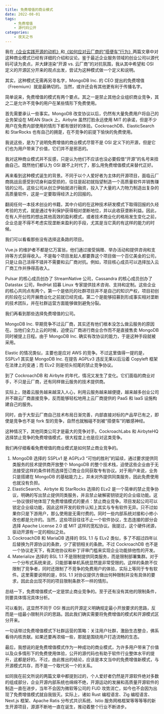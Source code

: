 ```yaml
---
title: 免费增值的商业模式
date: 2022-08-01
tags:
    - 免费增值
    - 源代码公开
categories:
    - 夜天之书
---
```


我在[《企业实践开源的动机》](motivation-of-enterprise-open-source.md)和[《如何应对云厂商的“搭便车”行为》](open-source-free-rider.md)两篇文章中对这种商业模式已经有详细的介绍和议论。鉴于最近企业服务领域的创业公司以源代码可读为卖点，并大肆渲染“开源 vs. 云厂商”的对抗氛围，我从其中希望和 OSI 定义的开源区分开来的观点出发，尝试为这种模式做一个定义和说明。

<!-- more -->

其实，这种模式无需再另寻名字，MongoDB Inc. 的 CEO 提出的免费增值（Freemium）就是最确切的。当然，或许还会有其他更有利于传播名字。

简单说来，免费增值的模式有两个要点。其之一是禁止其他企业组织商业竞争，其之二是允许不竞争的用户在某些情形下免费使用。

首先需要承认一些事实。MongoDB 改变协议以后，仍然有大量免费用户将自己的业务架设在 MEAN Stack 上。Airbyte 虽然打脸永远使用 MIT 的承诺，但是不少用户在免费内部使用的情形下都有很好的体验。CockroachDB、ElasticSearch 和 StarRocks 也有自己的拥趸，在不竞争的前提下愉快的免费使用。

我说这些，是为了说明免费增值的商业模式尽管不是 OSI 定义下的开源，但是它们也为用户带来了价值，它们并不是邪恶的。

我对这种商业模式并不反感，只是认为他们不应该也没必要假借“开源”的名号来扭曲自己。既然他们都认为 OSI 跟不上时代了，那么用免费增值模式来替代正好。

再来看到这种模式诞生的背景。不同于以个人爱好者为主体的开源项目，面临云厂商挑战且感受到切身利益受损的，往往是起初就指望制造一个高质量软件并销售赚钱的公司。这些公司从创立伊始就进行融资，投入了大量的人力物力制造出复杂的高质量软件，这是一定要取得经济上的回报的。

翻阅任何一本技术创业的书籍，其中介绍的在这种技术研发模式下取得回报的久经考验的方式，就是通过专利保护获得相对垄断地位，并以此收获垄断利益。因此，在有人开创性的想出其他高效的盈利模式，或者技术商业化的格局发生变化之前，企业总是不得不考虑实现垄断来盈利的手段，尤其是当它真的有这样的能力的时候。

我们可以看看那些没有选择这条路的项目。

Vue.js 的维护者不都是亿万富翁，他们通过接受捐赠、举办活动和提供咨询和支持等方式获得收入。不是每个项目发起人都要靠这个项目做一个百亿美金的公司，只是让自己活得不错并不需要和云厂商对抗。例如，项目核心成员可以选择加入云厂商工作并挣得高收入。

Pulsar 的核心成员创办了 StreamNative 公司，Cassandra 的核心成员创办了 Datastax 公司，RedHat 招募 Linux 专家提供技术咨询、支持和定制。这些企业的核心共同点有两个。第一个是依托的社群项目并不是自己的知识产权，项目初创的阶段在公司开展商业化之前就已经完成。第二个是能够招募到形成事实相对垄断的技术团队，并在社群运营方面能够做到避免分裂。

我们再看到那些选择免费增值的公司。

MongoDB Inc. 早期竞争不过云厂商，其实还有他们根本没怎么做云服务的原因在。当他们全力上云的时候，迫使云厂商进行商业合作而不是直接售卖 MongoDB 同时被提上日程。由于 MongoDB Inc. 确实有改协议的能力，于是这种手段就被采用。

Elastic 的情况类似，主要也是应对 AWS 的竞争。不过这里值得一提的是，SSPLv1 其实是 MongoDB Inc. 在提告 AGPLv3 违反无果以后沿着 Copyleft 框架在法律上的变通；而 ELv2 则是彻头彻尾的禁止竞争协议。

到了 CockroachDB 和 Airbyte 的年代，情况又发生了变化。它们面临的商业对手，不只是云厂商，还有同样做云服务的技术提供商。

实际上，随着云服务越来越深入人心，利用云服务越来越便捷，越来越多创业公司并不跟云厂商直接竞争，反而能够轻松地用上云厂商提供的 PaaS 和 IaaS 设施构建自己的服务。

同时，由于大型云厂商自己技术布局日渐完善，内部直接对标的产品早已有之，即使是竞争也不是 fork 型的竞争，自然也就触碰不到被“搭便车”的敏感神经。

这种情况下，其他同类公司才是最大的竞争对手。CockroachLabs 和 AirbyteHQ 选择禁止竞争的免费增值模式，很大程度上也是应对这类竞争。

我们再仔细看看免费增值的商业模式是如何禁止商业竞争的。

1. MongoDB 选择的 SSPLv1 是 AGPLv3 “可怕的胜利”的延续，通过要求提供同类服务的技术提供商开放整个 MongoDB 的整个技术栈，迫使这些企业由于无法接受这样的条件转而选择签订商业合同获取专有协议。对于用户来说，业务只是搭建在 MongoDB 的基础能力上，并未对外提供同类服务，因此免费使用也就没有负担。
2. ElasticSearch、Airbyte 和 StarRocks 选择的 ELv2 是一个简单的禁止竞争协议，明确的写出禁止提供同类服务，并且禁止破解密钥锁定的企业级功能。这一协议很好地体现了免费增值模式的要点：禁止商业竞争。项目发起公司可以锁定企业级功能，因此这样开发的软件认知上其实与专有软件无异。只不过如果你只是下游用户，那么使用是无需付费的。同时一些内部系统对接和小修小改也都是允许的。当然，这些项目往往不止一个软件协议，生态连接的部分会选择 Apache License 2.0 或 MIT 这样的宽松协议。我提过，这个硬件闭源，驱动开源有一定的相似之处。
3. CockroachDB 和 MariaDB 选择的 BSL 1.1 与 ELv2 类似，多了不超过四年以后替换为开源协议的条款，少了密钥相关的条款。不过 CockroachDB 也不是一个协议走天下，有其他协议和补丁评审门槛来实现企业功能排他性的开发。
4. Materialize 选择的 BSL 1.1 不是限制提供同类服务，而是限制部署集群。对于一个分布式系统来说，只能部署单机系统显然是非常受限的。这样的条款不仅限制了竞争者，同时还限制了不竞争的免费用户的体验，实际上等同于专有软件。这里需要说明的是，BSL 1.1 对协议提供方做出何种限制并没有具体的要求，因此会出现不同的项目限制条款不一样的情形。

总结一下，免费增值模式一定是禁止商业竞争的。至于还有没有其他的限制条件，则要具体情况具体分析。

可以看到，这显然不同于 OSI 推出的开源定义明确规定最小开放要求的思路，反而是一组最小限制共识的思路。因此我们确实需要将免费增值的模式和开源模式区分开来。

一句话带过免费增值模式下社群运营的策略：关注用户社群，激励生态整合，佛系看待内核贡献。如果还要再浓缩一些，那就是围绕用户打造流畅的生态。

最后，我想说的是免费增值模式作为一种成功的商业模式，为许多用户带来了价值以及众多情形下的免费使用体验，公开的源代码也有助于软件行业整体水平的提升，这都是好的。不过，由此推出的结论，应该是本文当中的免费增值新模式，与开源模式共存，而不是一个取代另一个的关系。

如同我在前文所说的两篇文章中都提到过的，个人爱好者仍然是开源软件绝对多数的组成部分，企业开源内部系统也绵绵不绝，开源运动的发展和高质量开源软件的制造一直在进步，当年不会因为微软等公司的 FUD 攻势消亡，如今也不会因为出现了免费增值模式就自我毁灭。实际上，诸如 Rust 编程语言、Zig 编程语言、Next.js 框架、Apache Ratis 分布式共识系统、Istio 服务网格框架等等等等的新生开源项目，源源不断地一直在诞生，推动着整个行业不断进步。

